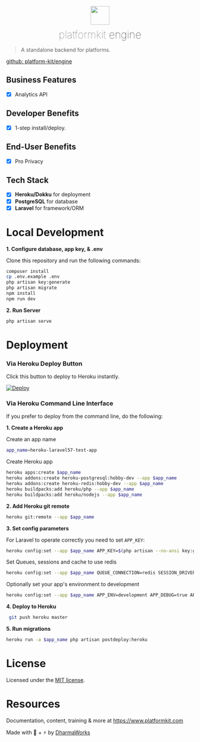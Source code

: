 <div align="center">
    <img width="50" height="50"  src="https://www.platformkit.com/logos/icon-color.png"/>
    <h1 style="margin-bottom:15px;margin-top:10px; border:none;font-weight:100;"><span style="opacity:0.66;">platformkit</span> <span style="">engine</span></h1>
</div>

> A standalone backend for platforms.

[github: platform-kit/engine](https://github.com/platform-kit/engine)

## Business Features
- [x] Analytics API

## Developer Benefits
- [x] 1-step install/deploy.

## End-User Benefits
- [x] Pro Privacy

## Tech Stack
- [x] **Heroku/Dokku** for deployment
- [x] **PostgreSQL** for database
- [x] **Laravel** for framework/ORM

# Local Development

**1. Configure database, app key, & .env**

Clone this repository and run the following commands:

```bash
composer install
cp .env.example .env
php artisan key:generate
php artisan migrate
npm install 
npm run dev
```

**2. Run Server**

```bash
php artisan serve
```

# Deployment

### Via Heroku Deploy Button

Click this button to deploy to Heroku instantly.

<a href="https://www.heroku.com/deploy/?template=https://github.com/platform-kit/engine"><img src="https://www.herokucdn.com/deploy/button.svg" alt="Deploy"></a>

### Via Heroku Command Line Interface

If you prefer to deploy from the command line, do the following:

**1. Create a Heroku app**

Create an app name

```bash
app_name=heroku-laravel57-test-app
```

Create Heroku app

```bash
heroku apps:create $app_name
heroku addons:create heroku-postgresql:hobby-dev --app $app_name
heroku addons:create heroku-redis:hobby-dev --app $app_name
heroku buildpacks:add heroku/php --app $app_name
heroku buildpacks:add heroku/nodejs --app $app_name
```

**2. Add Heroku git remote**

```bash
heroku git:remote --app $app_name
```

**3. Set config parameters**

For Laravel to operate correctly you need to set `APP_KEY`:

```bash
heroku config:set --app $app_name APP_KEY=$(php artisan --no-ansi key:generate --show)
```

Set Queues, sessions and cache to use redis

```bash
heroku config:set --app $app_name QUEUE_CONNECTION=redis SESSION_DRIVER=redis CACHE_DRIVER=redis
```

Optionally set your app's environment to development

```bash
heroku config:set --app $app_name APP_ENV=development APP_DEBUG=true APP_LOG_LEVEL=debug
```

**4. Deploy to Heroku**

```bash
 git push heroku master
```

**5. Run migrations**

```bash
heroku run -a $app_name php artisan postdeploy:heroku
```

# License

Licensed under the [MIT license](http://opensource.org/licenses/MIT).

# Resources

Documentation, content, training & more at https://www.platformkit.com 

Made with 💖 + ⚡ by [DharmaWorks](https://www.dharmaworks.com)